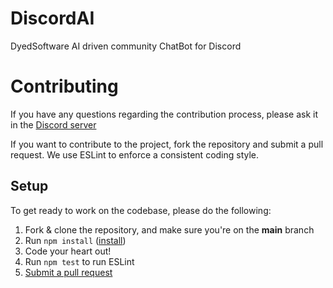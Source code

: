# DiscordAI
DyedSoftware AI driven community ChatBot for Discord

# Contributing

If you have any questions regarding the contribution process, please ask it in the [Discord server](https://discord.gg/AVmHpE4RYa)

If you want to contribute to the project, fork the repository and submit a
pull request. We use ESLint to enforce a consistent coding style.

## Setup

To get ready to work on the codebase, please do the following:

1. Fork & clone the repository, and make sure you're on the **main** branch
2. Run `npm install` ([install](https://docs.npmjs.com/getting-started))
3. Code your heart out!
4. Run `npm test` to run ESLint
5. [Submit a pull request](https://github.com/DyedSoftware/DiscordAI/compare)
